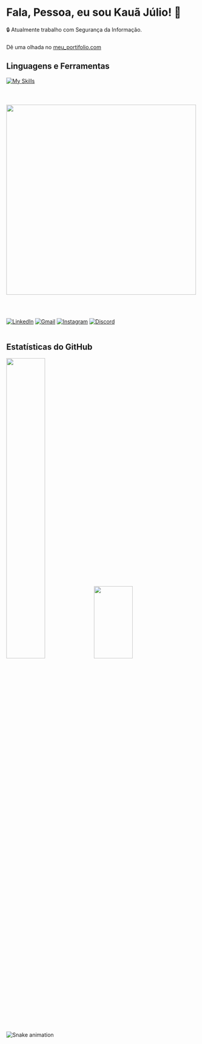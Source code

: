 # Fala, Pessoa, eu sou Kauã Júlio! 👋
🔒 Atualmente trabalho com Segurança da Informação.
###
Dê uma olhada no [meu_portifolio.com](https://kauajulio.github.io/portfolio-kj/)

## Linguagens e Ferramentas
[![My Skills](https://skillicons.dev/icons?i=js,html,css,py,linux,git)](https://github.com/KauaJulio)
 <div style="flex-basis: 48%;">
      <br> 

###
<p>
<img src="https://media3.giphy.com/media/v1.Y2lkPTc5MGI3NjExMndqaXFheWt0MnV5b3E2bWwwMTMyZzM2ZjA3cHQ2d2s3aXdkOHdrZyZlcD12MV9pbnRlcm5hbF9naWZfYnlfaWQmY3Q9Zw/jTNG3RF6EwbkpD4LZx/giphy.gif" width="500">
 </p>
<br><br>

[![LinkedIn](https://img.shields.io/badge/LinkedIn-0077B5?style=for-the-badge&logo=linkedin&logoColor=white)](https://www.linkedin.com/in/kauã-julio14/)  <!-- Substitua com o link real -->
[![Gmail](https://img.shields.io/badge/Gmail-D14836?style=for-the-badge&logo=gmail&logoColor=white)](https://mail.google.com/mail/u/1/#inbox?compose=DmwnWtMrmHhsSmkddnqdwFWJCfVQpvbSkCtwZbxwQcKbmkXGJJvKwRRVfkFmVpbsvNDnvTBSdcNQ)
[![Instagram](https://img.shields.io/badge/Instagram-E4405F?style=for-the-badge&logo=instagram&logoColor=white)](https://www.instagram.com/ikauaz/)
[![Discord](https://img.shields.io/badge/Discord-7289DA?style=for-the-badge&logo=discord&logoColor=white)](https://discord.gg/j6uhHbV3mf)
<br><br>


## Estatísticas do GitHub

<img width="45%" src="https://github-readme-stats.vercel.app/api?username=KauaJulio&show_icons=true&theme=transparent">
<img width="45%" height="190" src="https://github-readme-stats.vercel.app/api/top-langs/?username=KauaJulio&layout=compact&theme=transparent">
<br><br>

<img src="https://raw.githubusercontent.com/KauaJulio/KauaJulio/output/snake.svg" alt="Snake animation" />
<br><br>

